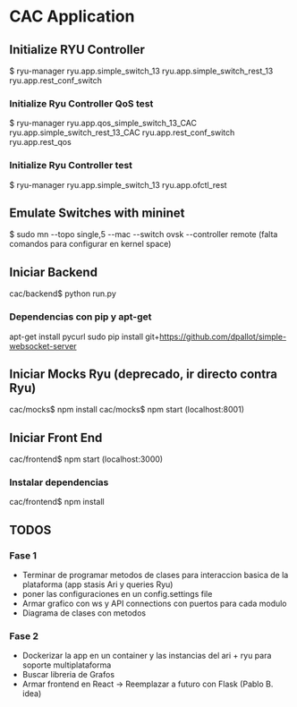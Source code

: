 # CAC Application

## Initialize RYU Controller
$ ryu-manager ryu.app.simple_switch_13 ryu.app.simple_switch_rest_13 ryu.app.rest_conf_switch

### Initialize Ryu Controller QoS test
$ ryu-manager ryu.app.qos_simple_switch_13_CAC ryu.app.simple_switch_rest_13_CAC ryu.app.rest_conf_switch ryu.app.rest_qos

### Initialize Ryu Controller test
$ ryu-manager ryu.app.simple_switch_13 ryu.app.ofctl_rest

## Emulate Switches with mininet
$ sudo mn --topo single,5 --mac --switch ovsk --controller remote
(falta comandos para configurar en kernel space)

## Iniciar Backend
cac/backend$ python run.py

### Dependencias con pip y apt-get
apt-get install pycurl
sudo pip install git+https://github.com/dpallot/simple-websocket-server

## Iniciar Mocks Ryu (deprecado, ir directo contra Ryu)
cac/mocks$ npm install
cac/mocks$ npm start (localhost:8001)

## Iniciar Front End
cac/frontend$ npm start (localhost:3000)

### Instalar dependencias
cac/frontend$ npm install

## TODOS

### Fase 1
- Terminar de programar metodos de clases para interaccion basica de la plataforma (app stasis Ari y queries Ryu)
- poner las configuraciones en un config.settings file
- Armar grafico con ws y API connections con puertos para cada modulo
- Diagrama de clases con metodos 

### Fase 2
- Dockerizar la app en un container y las instancias del ari + ryu para soporte multiplataforma
- Buscar libreria de Grafos
- Armar frontend en React -> Reemplazar a futuro con Flask (Pablo B. idea)